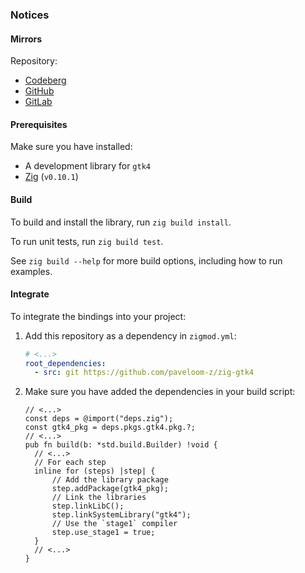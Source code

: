### Notices

#### Mirrors

Repository:
- [Codeberg](https://codeberg.org/paveloom-z/zig-gtk4)
- [GitHub](https://github.com/paveloom-z/zig-gtk4)
- [GitLab](https://gitlab.com/paveloom-g/zig/zig-gtk4)

#### Prerequisites

Make sure you have installed:

- A development library for `gtk4`
- [Zig](https://ziglang.org) (`v0.10.1`)

#### Build

To build and install the library, run `zig build install`.

To run unit tests, run `zig build test`.

See `zig build --help` for more build options, including how to run examples.

#### Integrate

To integrate the bindings into your project:

1) Add this repository as a dependency in `zigmod.yml`:

    ```yml
    # <...>
    root_dependencies:
      - src: git https://github.com/paveloom-z/zig-gtk4
    ```

2) Make sure you have added the dependencies in your build script:

    ```zig
    // <...>
    const deps = @import("deps.zig");
    const gtk4_pkg = deps.pkgs.gtk4.pkg.?;
    // <...>
    pub fn build(b: *std.build.Builder) !void {
      // <...>
      // For each step
      inline for (steps) |step| {
          // Add the library package
          step.addPackage(gtk4_pkg);
          // Link the libraries
          step.linkLibC();
          step.linkSystemLibrary("gtk4");
          // Use the `stage1` compiler
          step.use_stage1 = true;
      }
      // <...>
    }
    ```
